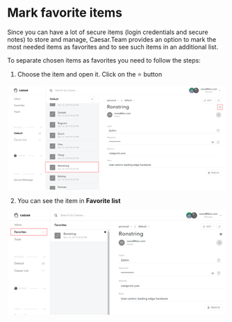 # Mark favorite items

Since you can have a lot of secure items \(login credentials and secure notes\) to store and manage, Caesar.Team provides an option to mark the most needed items as favorites and to see such items in an additional list.

To separate chosen items as favorites you need to follow the steps: 

1. Choose the item and open it. Click on the ⭐ button

![](../../.gitbook/assets/fav-1.png)

2. You can see the item in **Favorite list**

![](../../.gitbook/assets/fav-2%20%281%29.png)

